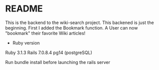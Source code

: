 # README

This is the backend to the wiki-search project. This backened is just the beginning. First I added the Bookmark function. A User can now "bookmark" their favorite Wiki articles!

* Ruby version

Ruby 3.1.3
Rails 7.0.8.4
pg14 (postgreSQL)

Run bundle install before launching the rails server
